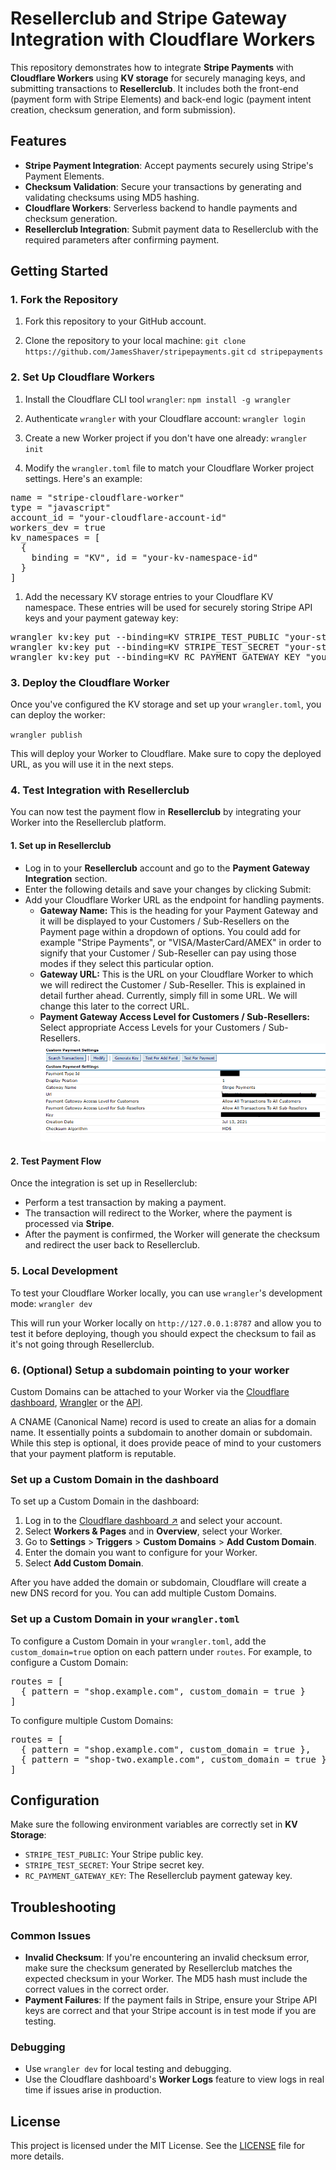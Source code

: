 <h1 id="resellerclub-and-stripe-gateway-integration-with-cloudflare-workers">Resellerclub and Stripe Gateway Integration
    with Cloudflare Workers</h1>
<p>This repository demonstrates how to integrate <strong>Stripe Payments</strong> with <strong>Cloudflare
        Workers</strong> using <strong>KV storage</strong> for securely managing keys, and submitting transactions to
    <strong>Resellerclub</strong>. It includes both the front-end (payment form with Stripe Elements) and back-end logic
    (payment intent creation, checksum generation, and form submission).</p>
<h2 id="features">Features</h2>
<ul>
    <li><strong>Stripe Payment Integration</strong>: Accept payments securely using Stripe&#39;s Payment Elements.</li>
    <li><strong>Checksum Validation</strong>: Secure your transactions by generating and validating checksums using MD5
        hashing.</li>
    <li><strong>Cloudflare Workers</strong>: Serverless backend to handle payments and checksum generation.</li>
    <li><strong>Resellerclub Integration</strong>: Submit payment data to Resellerclub with the required parameters
        after confirming payment.</li>
</ul>
<h2 id="getting-started">Getting Started</h2>
<h3 id="1-fork-the-repository">1. Fork the Repository</h3>
<ol>
    <li>
        <p>Fork this repository to your GitHub account.</p>
    </li>
    <li>
        <p>Clone the repository to your local machine:
            <code>git clone https://github.com/JamesShaver/stripepayments.git</code>
            <code>cd stripepayments</code>
        </p>
    </li>
</ol>
<h3 id="2-set-up-cloudflare-workers">2. Set Up Cloudflare Workers</h3>
<ol>
    <li>
        <p>Install the Cloudflare CLI tool <code>wrangler</code>:
            <code>npm install -g wrangler</code>
        </p>
    </li>
    <li>
        <p>Authenticate <code>wrangler</code> with your Cloudflare account:
            <code>wrangler login</code>
        </p>
    </li>
    <li>
        <p>Create a new Worker project if you don&#39;t have one already:
            <code>wrangler init</code>
        </p>
    </li>
    <li>
        <p>Modify the <code>wrangler.toml</code> file to match your Cloudflare Worker project settings. Here&#39;s an
            example:</p>
    </li>
</ol>
<pre>
name = "stripe-cloudflare-worker"
type = "javascript"
account_id = "your-cloudflare-account-id"
workers_dev = true
kv_namespaces = [
  { 
    binding = "KV", id = "your-kv-namespace-id" 
  }
]
</pre>
<ol>
    <li>Add the necessary KV storage entries to your Cloudflare KV namespace. These entries will be used for securely
        storing Stripe API keys and your payment gateway key:</li>
</ol>
<p>
<pre>wrangler kv:key put --binding=KV STRIPE_TEST_PUBLIC "your-stripe-public-key"
wrangler kv:key put --binding=KV STRIPE_TEST_SECRET "your-stripe-secret-key"
wrangler kv:key put --binding=KV RC_PAYMENT_GATEWAY_KEY "your-resellerclub-payment-gateway-key"</pre>
</p>
<h3 id="3-deploy-the-cloudflare-worker">3. Deploy the Cloudflare Worker</h3>
<p>Once you&#39;ve configured the KV storage and set up your <code>wrangler.toml</code>, you can deploy the worker:</p>
<p><code>wrangler publish</code></p>
<p>This will deploy your Worker to Cloudflare. Make sure to copy the deployed URL, as you will use it in the next steps.
</p>
<h3 id="4-test-integration-with-resellerclub">4. Test Integration with Resellerclub</h3>
<p>You can now test the payment flow in <strong>Resellerclub</strong> by integrating your Worker into the Resellerclub
    platform.</p>
<h4 id="1-set-up-in-resellerclub-">1. <strong>Set up in Resellerclub</strong></h4>
<ul>
    <li>Log in to your <strong>Resellerclub</strong> account and go to the <strong>Payment Gateway Integration</strong>
        section.</li>
    <li>Enter the following details and save your changes by clicking Submit:</li>
    <li>Add your Cloudflare Worker URL as the endpoint for handling payments.
        <ul>
            <li><strong>Gateway Name:</strong> This is the heading for your Payment Gateway and it will be displayed to
                your Customers / Sub-Resellers on the Payment page within a dropdown of options. You could add for
                example &quot;Stripe Payments&quot;, or &quot;VISA/MasterCard/AMEX&quot; in order to signify that your
                Customer / Sub-Reseller can pay using those modes if they select this particular option.</li>
            <li><strong>Gateway URL:</strong> This is the URL on your Cloudflare Worker to which we will redirect the
                Customer / Sub-Reseller. This is explained in detail further ahead. Currently, simply fill in some URL.
                We will change this later to the correct URL.</li>
            <li><strong>Payment Gateway Access Level for Customers / Sub-Resellers:</strong> Select appropriate Access
                Levels for your Customers / Sub-Resellers.
                <img src="https://raw.githubusercontent.com/JamesShaver/stripepayments/main/screenshots/CustomPaymentSettings.png?raw=true"
                    alt="Custom Payment Settings">
            </li>
        </ul>
    </li>
</ul>
<h4 id="2-test-payment-flow-">2. <strong>Test Payment Flow</strong></h4>
<p>Once the integration is set up in Resellerclub:</p>
<ul>
    <li>Perform a test transaction by making a payment.</li>
    <li>The transaction will redirect to the Worker, where the payment is processed via <strong>Stripe</strong>.</li>
    <li>After the payment is confirmed, the Worker will generate the checksum and redirect the user back to
        Resellerclub.</li>
</ul>
<h3 id="5-local-development">5. Local Development</h3>
<p>To test your Cloudflare Worker locally, you can use <code>wrangler</code>&#39;s development mode:
    <code>wrangler dev</code>
</p>
<p>This will run your Worker locally on <code>http://127.0.0.1:8787</code> and allow you to test it before deploying,
    though you should expect the checksum to fail as it&#39;s not going through Resellerclub.</p>

<h3 id="6-optional-setup-a-subdomain-pointing-to-your-worker">6. (Optional) Setup a subdomain pointing to your worker</h3>
<p>Custom Domains can be attached to your Worker via the <a target="_NEW" href="https://developers.cloudflare.com/workers/configuration/routing/custom-domains/#set-up-a-custom-domain-in-the-dashboard">Cloudflare dashboard</a>, <a target="_NEW" href="https://developers.cloudflare.com/workers/configuration/routing/custom-domains/#set-up-a-custom-domain-in-your-wranglertoml">Wrangler</a> or the <a target="_NEW" href="https://developers.cloudflare.com/api/operations/worker-domain-list-domains">API</a>.</p>
<p>A CNAME (Canonical Name) record is used to create an alias for a domain name. It essentially points a subdomain to
    another domain or subdomain. While this step is optional, it does provide peace of mind to your customers that your
    payment platform is reputable.</p>


<h3>Set up a Custom Domain in the dashboard</h3>
<p>To set up a Custom Domain in the dashboard:</p>
<ol>
<li>Log in to the <a href="https://dash.cloudflare.com" target="_blank" rel="noopener">Cloudflare dashboard<span> ↗</span></a> and select your account.</li>
<li>Select <strong>Workers &amp; Pages</strong> and in <strong>Overview</strong>, select your Worker.</li>
<li>Go to <strong>Settings</strong> &gt; <strong>Triggers</strong> &gt; <strong>Custom Domains</strong> &gt; <strong>Add Custom Domain</strong>.</li>
<li>Enter the domain you want to configure for your Worker.</li>
<li>Select <strong>Add Custom Domain</strong>.</li>
</ol>
<p>After you have added the domain or subdomain, Cloudflare will create a new DNS record for you. You can add multiple Custom Domains.</p>
<h3>Set up a Custom Domain in your <code>wrangler.toml</code></h3>
<p>To configure a Custom Domain in your <code dir="auto">wrangler.toml</code>, add the <code dir="auto">custom_domain=true</code> option on each pattern under <code dir="auto">routes</code>. For example, to configure a Custom Domain:</p>
<pre>
routes = [
  { pattern = "shop.example.com", custom_domain = true }
]
</pre>
<p>To configure multiple Custom Domains:</p>
<pre>
routes = [
  { pattern = "shop.example.com", custom_domain = true },
  { pattern = "shop-two.example.com", custom_domain = true }
]
</pre>


<h2 id="configuration">Configuration</h2>
<p>Make sure the following environment variables are correctly set in <strong>KV Storage</strong>:</p>
<ul>
    <li><code>STRIPE_TEST_PUBLIC</code>: Your Stripe public key.</li>
    <li><code>STRIPE_TEST_SECRET</code>: Your Stripe secret key.</li>
    <li><code>RC_PAYMENT_GATEWAY_KEY</code>: The Resellerclub payment gateway key.</li>
</ul>
<h2 id="troubleshooting">Troubleshooting</h2>
<h3 id="common-issues">Common Issues</h3>
<ul>
    <li><strong>Invalid Checksum</strong>: If you&#39;re encountering an invalid checksum error, make sure the checksum
        generated by Resellerclub matches the expected checksum in your Worker. The MD5 hash must include the correct
        values in the correct order.</li>
    <li><strong>Payment Failures</strong>: If the payment fails in Stripe, ensure your Stripe API keys are correct and
        that your Stripe account is in test mode if you are testing.</li>
</ul>
<h3 id="debugging">Debugging</h3>
<ul>
    <li>Use <code>wrangler dev</code> for local testing and debugging.</li>
    <li>Use the Cloudflare dashboard&#39;s <strong>Worker Logs</strong> feature to view logs in real time if issues
        arise in production.</li>
</ul>
<h2 id="license">License</h2>
<p>This project is licensed under the MIT License. See the <a
        href="https://raw.githubusercontent.com/JamesShaver/stripepayments/main/LICENSE">LICENSE</a> file for more
    details.</p>
